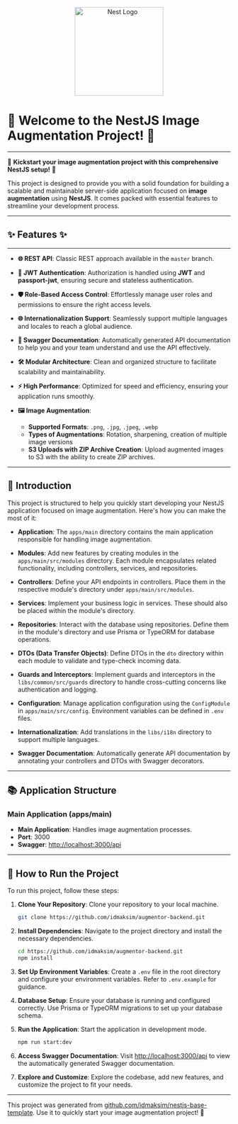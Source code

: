 <p align="center">
  <a href="http://nestjs.com/" target="blank"><img src="https://nestjs.com/img/logo-small.svg" width="200" alt="Nest Logo" /></a>
</p>

# 🎉 Welcome to the NestJS Image Augmentation Project! 🎉

---

🚀 **Kickstart your image augmentation project with this comprehensive NestJS setup!** 🚀

This project is designed to provide you with a solid foundation for building a scalable and maintainable server-side application focused on **image augmentation** using **NestJS**. It comes packed with essential features to streamline your development process.

---

## ✨ Features ✨

---

- **🌐 REST API**: Classic REST approach available in the `master` branch.

- **🔑 JWT Authentication**: Authorization is handled using **JWT** and **passport-jwt**, ensuring secure and stateless authentication.

- **🛡️ Role-Based Access Control**: Effortlessly manage user roles and permissions to ensure the right access levels.

- **🌐 Internationalization Support**: Seamlessly support multiple languages and locales to reach a global audience.

- **📜 Swagger Documentation**: Automatically generated API documentation to help you and your team understand and use the API effectively.

- **🛠️ Modular Architecture**: Clean and organized structure to facilitate scalability and maintainability.

- **⚡ High Performance**: Optimized for speed and efficiency, ensuring your application runs smoothly.

- **🖼️ Image Augmentation**:
  - **Supported Formats**: `.png`, `.jpg`, `.jpeg`, `.webp`
  - **Types of Augmentations**: Rotation, sharpening, creation of multiple image versions
  - **S3 Uploads with ZIP Archive Creation**: Upload augmented images to S3 with the ability to create ZIP archives.

---

## 📘 Introduction

This project is structured to help you quickly start developing your NestJS application focused on image augmentation. Here's how you can make the most of it:

- **Application**: The `apps/main` directory contains the main application responsible for handling image augmentation.

- **Modules**: Add new features by creating modules in the `apps/main/src/modules` directory. Each module encapsulates related functionality, including controllers, services, and repositories.

- **Controllers**: Define your API endpoints in controllers. Place them in the respective module's directory under `apps/main/src/modules`.

- **Services**: Implement your business logic in services. These should also be placed within the module's directory.

- **Repositories**: Interact with the database using repositories. Define them in the module's directory and use Prisma or TypeORM for database operations.

- **DTOs (Data Transfer Objects)**: Define DTOs in the `dto` directory within each module to validate and type-check incoming data.

- **Guards and Interceptors**: Implement guards and interceptors in the `libs/common/src/guards` directory to handle cross-cutting concerns like authentication and logging.

- **Configuration**: Manage application configuration using the `ConfigModule` in `apps/main/src/config`. Environment variables can be defined in `.env` files.

- **Internationalization**: Add translations in the `libs/i18n` directory to support multiple languages.

- **Swagger Documentation**: Automatically generate API documentation by annotating your controllers and DTOs with Swagger decorators.

---

## 📚 Application Structure

### Main Application (apps/main)

- **Main Application**: Handles image augmentation processes.
- **Port**: 3000
- **Swagger**: [http://localhost:3000/api](http://localhost:3000/api)

---

## 🚀 How to Run the Project

To run this project, follow these steps:

1. **Clone Your Repository**: Clone your repository to your local machine.

   ```bash
   git clone https://github.com/idmaksim/augmentor-backend.git
   ```

2. **Install Dependencies**: Navigate to the project directory and install the necessary dependencies.

   ```bash
   cd https://github.com/idmaksim/augmentor-backend.git
   npm install
   ```

3. **Set Up Environment Variables**: Create a `.env` file in the root directory and configure your environment variables. Refer to `.env.example` for guidance.

4. **Database Setup**: Ensure your database is running and configured correctly. Use Prisma or TypeORM migrations to set up your database schema.

5. **Run the Application**: Start the application in development mode.

   ```bash
   npm run start:dev
   ```

6. **Access Swagger Documentation**: Visit [http://localhost:3000/api](http://localhost:3000/api) to view the automatically generated Swagger documentation.

7. **Explore and Customize**: Explore the codebase, add new features, and customize the project to fit your needs.

---

This project was generated from [github.com/idmaksim/nestjs-base-template](https://github.com/idmaksim/nestjs-base-template). Use it to quickly start your image augmentation project! 🚀
